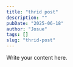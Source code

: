 ```yaml
---
title: "thrid post"
description: ""
pubDate: "2025-06-18"
author: "Josue"
tags: []
slug: "thrid-post"
---
```

Write your content here.
